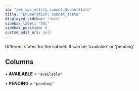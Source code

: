 ```yaml
---
id: "aws_vpc_entity_subnet.SubnetState"
title: "Enumeration: subnet_state"
displayed_sidebar: "docs"
sidebar_label: "SQL"
sidebar_position: 0
custom_edit_url: null
---
```


Different states for the subnet. It can be 'available' or 'pending'

## Columns

• **AVAILABLE** = ``"available"``

• **PENDING** = ``"pending"``
